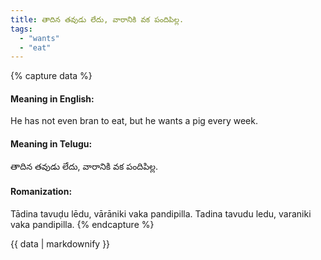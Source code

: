 ```yaml
---
title: తాదిన తవుడు లేదు, వారానికి వక పందిపిల్ల.
tags:
  - "wants"
  - "eat"
---
```


{% capture data %}
#### Meaning in English:
He has not even bran to eat, but he wants a pig every week.

#### Meaning in Telugu:
తాదిన తవుడు లేదు, వారానికి వక పందిపిల్ల.

#### Romanization:
Tādina tavuḍu lēdu, vārāniki vaka pandipilla.
Tadina tavudu ledu, varaniki vaka pandipilla.
{% endcapture %}

{{ data | markdownify }}

